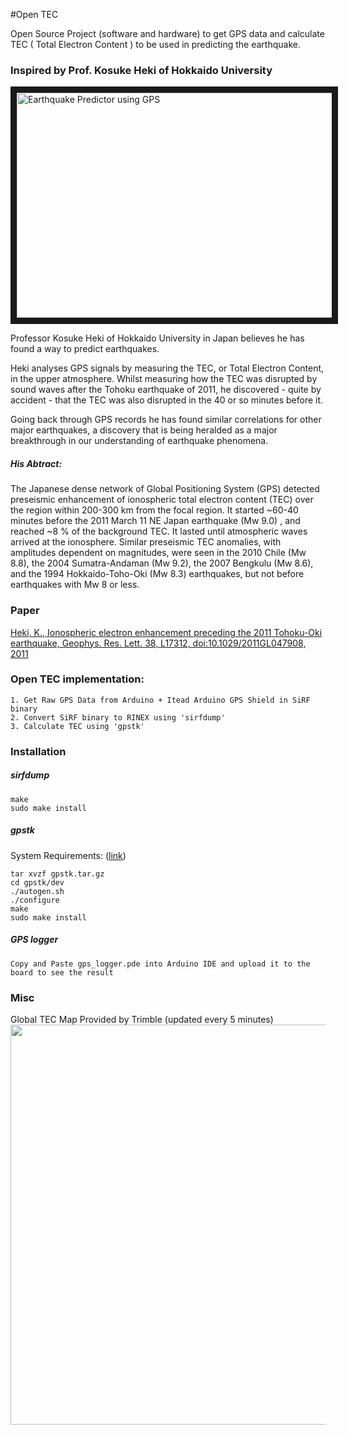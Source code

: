 #Open TEC

Open Source Project (software and hardware) to get GPS data and calculate TEC ( Total Electron Content ) to be used in predicting the earthquake.

### Inspired by Prof. Kosuke Heki of Hokkaido University

<a href="http://www.youtube.com/watch?feature=player_embedded&v=yAVxsvE5ceM" target="_blank"><img src="https://dl.dropboxusercontent.com/u/79120458/kosuke-heki.jpg" 
alt="Earthquake Predictor using GPS" width="640" height="360" border="10" /></a>

Professor Kosuke Heki of Hokkaido University in Japan believes he has found a way to predict earthquakes.

Heki analyses GPS signals by measuring the TEC, or Total Electron Content, in the upper atmosphere. Whilst measuring how the TEC was disrupted by sound waves after the Tohoku earthquake of 2011, he discovered - quite by accident - that the TEC was also disrupted in the 40 or so minutes before it.

Going back through GPS records he has found similar correlations for other major earthquakes, a discovery that is being heralded as a major breakthrough in our understanding of earthquake phenomena.

##### His Abtract:

The Japanese dense network of Global Positioning System (GPS) detected preseismic enhancement of ionospheric total electron content (TEC) over the region within 200-300 km from the focal region. It started ~60-40 minutes before the 2011 March 11 NE Japan earthquake (Mw 9.0) , and reached ~8 % of the background TEC. It lasted until atmospheric waves arrived at the ionosphere. Similar preseismic TEC anomalies, with amplitudes dependent on magnitudes, were seen in the 2010 Chile (Mw 8.8), the 2004 Sumatra-Andaman (Mw 9.2), the 2007 Bengkulu (Mw 8.6), and 
the 1994 Hokkaido-Toho-Oki (Mw 8.3) earthquakes, but not before earthquakes with Mw 8 or less.

### Paper

<a href="http://www.ep.sci.hokudai.ac.jp/~heki/pdf/Heki_GRL2011.pdf" target="_blank">Heki, K., Ionospheric electron enhancement preceding the 2011 Tohoku-Oki earthquake, Geophys. Res. Lett. 38, L17312, doi:10.1029/2011GL047908, 2011</a>

### Open TEC implementation:

```
1. Get Raw GPS Data from Arduino + Itead Arduino GPS Shield in SiRF binary 
2. Convert SiRF binary to RINEX using 'sirfdump' 
3. Calculate TEC using 'gpstk'
```

### Installation

##### sirfdump

```
make
sudo make install
```

##### gpstk

System Requirements: (<a href='http://www.gpstk.org/bin/view/Documentation/SystemRequirements' target='_blank'>link</a>)

```
tar xvzf gpstk.tar.gz
cd gpstk/dev
./autogen.sh
./configure
make
sudo make install
```

##### GPS logger

```
Copy and Paste gps_logger.pde into Arduino IDE and upload it to the board to see the result 
```


### Misc 
Global TEC Map Provided by Trimble (updated every 5 minutes)
<img src='http://www.gdgps.net/products/images/tec-map-br.jpg' width='640'>